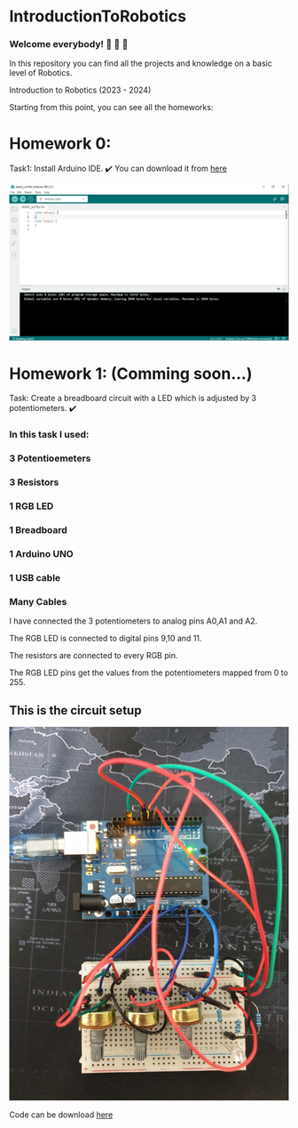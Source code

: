 # IntroductionToRobotics

### Welcome everybody! :wave: :sunflower: :sunflower:

In this repository you can find all the projects and knowledge on a basic level of Robotics.

Introduction to Robotics (2023 - 2024)

Starting from this point, you can see all the homeworks:

# Homework 0:

Task1: Install Arduino IDE. :heavy_check_mark: You can download it from [here](https://www.arduino.cc/en/software) 

![This is the latest version of Arduino IDE](https://github.com/BetJohn/IntroductionToRobotics/blob/main/Arduino%20IDE%20-%20Photo.jpg)


# Homework 1: (Comming soon...)

Task: Create a breadboard circuit with a LED which is adjusted by 3 potentiometers. :heavy_check_mark:

### In this task I used: 
### 3 Potentioemeters
### 3 Resistors
### 1 RGB LED
### 1 Breadboard
### 1 Arduino UNO
### 1 USB cable
### Many Cables

I have connected the 3 potentiometers to analog pins A0,A1 and A2. 

The RGB LED is connected to digital pins 9,10 and 11. 

The resistors are connected to every RGB pin.

The RGB LED pins get the values from the potentiometers mapped from 0 to 255.

## This is the circuit setup
![Sample](https://github.com/BetJohn/IntroductionToRobotics/blob/main/Homework1/ledRGB_Setup.jpg)

Code can be download [here](https://github.com/BetJohn/IntroductionToRobotics/blob/main/Homework1/ledRGB.ino)